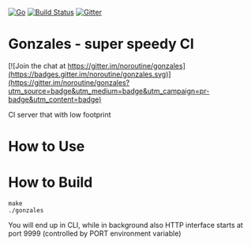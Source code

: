 <!---
[![Circle CI](https://circleci.com/gh/noroutine/gonzales.svg?style=svg)](https://circleci.com/gh/noroutine/gonzales)
[![wercker status](https://app.wercker.com/status/3f2898a9d294d61a7b7bae8b7ab04df0/s/master "wercker status")](https://app.wercker.com/project/bykey/3f2898a9d294d61a7b7bae8b7ab04df0) 
[![Build Status](https://drone.io/github.com/noroutine/gonzales/status.png)](https://drone.io/github.com/noroutine/gonzales/latest)
-->

[![Go](https://img.shields.io/badge/Go-1.6-blue.svg)](https://golang.org/) [![Build Status](https://travis-ci.org/noroutine/gonzales.svg?branch=master)](https://travis-ci.org/noroutine/gonzales) [![Gitter](https://badges.gitter.im/noroutine/gonzales.svg)](https://gitter.im/noroutine/gonzales?utm_source=badge&utm_medium=badge&utm_campaign=pr-badge)

Gonzales - super speedy CI
=====

[![Join the chat at https://gitter.im/noroutine/gonzales](https://badges.gitter.im/noroutine/gonzales.svg)](https://gitter.im/noroutine/gonzales?utm_source=badge&utm_medium=badge&utm_campaign=pr-badge&utm_content=badge)

CI server that with low footprint

How to Use
=====

How to Build
===

    make
    ./gonzales
    
You will end up in CLI, while in background also HTTP interface starts at port 9999 (controlled by PORT environment variable)
